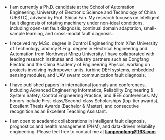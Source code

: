 - I am currently a Ph.D. candidate at the School of Automation Engineering, University of Electronic Science and Technology of China (UESTC), advised by Prof. Shicai Fan. My research focuses on intelligent fault diagnosis of rotating machinery under non-ideal conditions, including open-set fault diagnosis, continual domain adaptation, small-sample learning, and cross-modal fault diagnosis.

- I received my M.Sc. degree in Control Engineering from Xi’an University of Technology, and my B.Eng. degree in Electrical Engineering and Automation from Northwest Minzu University. I have collaborated with leading research institutes and industry partners such as Dongfang Electric and the China Academy of Engineering Physics, working on projects involving hydropower units, turbine DEH systems, embedded sensing modules, and UAV swarm communication fault diagnosis.

- I have published papers in international journals and conferences, including Advanced Engineering Informatics, Reliability Engineering & System Safety, Control Engineering Practice, and IEEE conferences. My honors include First-class/Second-class Scholarships (top-tier awards), Excellent Thesis Awards (Bachelor & Master), and consecutive recognition as an Excellent Teaching Assistant.

- I am open to academic collaborations in intelligent fault diagnosis, prognostics and health management (PHM), and data-driven reliability engineering. Please feel free to contact me at **<lianpenglong@163.com>**
